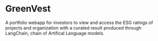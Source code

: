 # GreenVest
 A portfolio webapp for investors to view and access the ESG ratings of projects and organization with a curated result produced through LangChain, chain of Artifical Language models.
